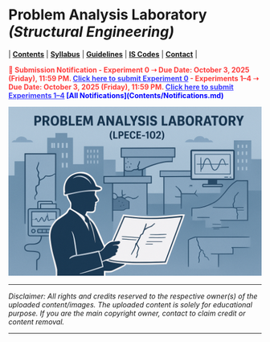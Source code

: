 # Problem Analysis Laboratory _(Structural Engineering)_

| **[Contents](Contents/Content.md)** | **[Syllabus](Contents/Syllabus.md)** | **[Guidelines](Contents/Guidelines.md)** | **[IS Codes](Contents/Codes.md)** | **[Contact](Contents/Contact.md)** | 

<span style="color:red; font-weight:bold; animation: blinker 1s linear infinite;">
🚨 Submission Notification  
- Experiment 0 ➝ Due Date: October 3, 2025 (Friday), 11:59 PM.  
  <a href="LINK_FOR_EXPERIMENT_0" style="color:blue; text-decoration:underline;">Click here to submit Experiment 0</a>  
- Experiments 1–4 ➝ Due Date: October 3, 2025 (Friday), 11:59 PM.  
  <a href="LINK_FOR_EXPERIMENTS_1_TO_4" style="color:blue; text-decoration:underline;">Click here to submit Experiments 1–4</a>  
</span>

<style>
@keyframes blinker {
  50% { opacity: 0; }
}
</style>



<style>
@keyframes blinker {
  50% { opacity: 0; }
}
</style>  

<span style="color:blue; font-weight:bold;">
  <span class="flash">[All Notifications](Contents/Notifications.md)</span>
</span>

![PAL](Contents/Images/PAL.png)

---

*Disclaimer: All rights and credits reserved to the respective owner(s) of the uploaded content/images. The uploaded content is solely for educational purpose. If you are the main copyright owner, contact to claim credit or content removal.*

---
